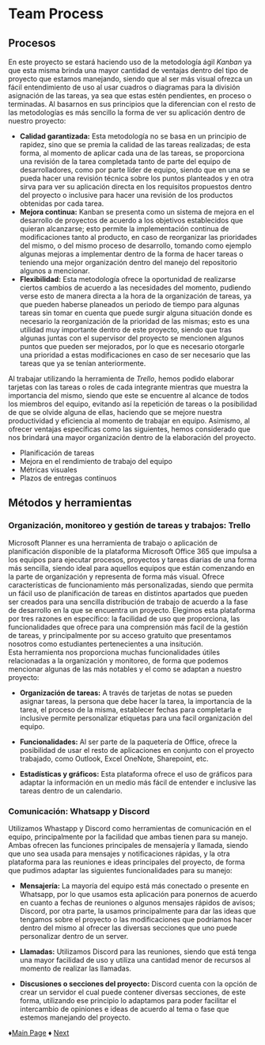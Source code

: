 # **Team Process**

## Procesos
En este proyecto se estará haciendo uso de la metodología ágil *Kanban* ya que esta misma brinda una mayor cantidad de ventajas dentro del tipo de proyecto que estamos manejando, siendo que al ser más visual ofrezca un fácil entendimiento de uso al usar cuadros o diagramas para la división asignación de las tareas, ya sea que estas estén pendientes, en proceso o terminadas. Al basarnos en sus principios que la diferencian con el resto de las metodologías es más sencillo la forma de ver su aplicación dentro de nuestro proyecto:
- **Calidad garantizada:** Esta metodología no se basa en un principio de rapidez, sino que se premia la calidad de las tareas realizadas; de esta forma, al momento de aplicar cada una de las tareas, se proporciona una revisión de la tarea completada tanto de parte del equipo de desarrolladores, como por parte líder de equipo, siendo que en una se pueda hacer una revisión técnica sobre los puntos planteados y en otra sirva para ver su aplicación directa en los requisitos propuestos dentro del proyecto o inclusive para hacer una revisión de los productos obtenidas por cada tarea.
- **Mejora continua:** Kanban se presenta como un sistema de mejora en el desarrollo de proyectos de acuerdo a los objetivos establecidos que quieran alcanzarse; esto permite la implementación continua de modificaciones tanto al producto, en caso de reorganizar las prioridades del mismo, o del mismo proceso de desarrollo, tomando como ejemplo algunas mejoras a implementar dentro de la forma de hacer tareas o teniendo una mejor organización dentro del manejo del repositorio algunos a mencionar.
- **Flexibilidad:** Esta metodología ofrece la oportunidad de realizarse ciertos cambios de acuerdo a las necesidades del momento, pudiendo verse esto de manera directa a la hora de la organización de tareas, ya que pueden haberse planeados un periodo de tiempo para algunas tareas sin tomar en cuenta que puede surgir alguna situación donde es necesario la reorganización de la prioridad de las mismas; esto es una utilidad muy importante dentro de este proyecto, siendo que tras algunas juntas con el supervisor del proyecto se mencionen algunos puntos que pueden ser mejorados, por lo que es necesario otorgarle una prioridad a estas modificaciones en caso de ser necesario que las tareas que ya se tenían anteriormente.

Al trabajar utilizando la herramienta de *Trello*, hemos podido elaborar tarjetas con las tareas o roles de cada integrante mientras que muestra la importancia del mismo, siendo que este se encuentre al alcance de todos los miembros del equipo, evitando así la repetición de tareas o la posibilidad de que se olvide alguna de ellas, haciendo que se mejore nuestra productividad y eficiencia al momento de trabajar en equipo.
Asimismo, al ofrecer ventajas específicas como las siguientes, hemos considerado que nos brindará una mayor organización dentro de la elaboración del proyecto.
* Planificación de tareas
* Mejora en el rendimiento de trabajo del equipo
* Métricas visuales
* Plazos de entregas continuos


## Métodos y herramientas
### Organización, monitoreo y gestión de tareas y trabajos: Trello
Microsoft Planner es una herramienta de trabajo o aplicación de planificación disponible de la plataforma Microsoft Office 365 que impulsa a los equipos para ejecutar procesos, proyectos y tareas diarias de una forma más sencilla, siendo ideal para aquellos equipos que están comenzando en la parte de organización y representa de forma más visual. Ofrece características de funcionamiento más personalizadas, siendo que permita un fácil uso de planificación de tareas en distintos apartados que pueden ser creados para una sencilla distribución de trabajo de acuerdo a la fase de desarrollo en la que se encuentra un proyecto.
Elegimos esta plataforma por tres razones en específico: la facilidad de uso que proporciona, las funcionalidades que ofrece para una comprensión más facil de la gestión de tareas, y principalmente por su acceso gratuito que presentamos nosotros como estudiantes pertenecientes a una insitución.  
Esta herramienta nos proporciona muchas funcionalidades útiles relacionadas a la organización y monitoreo, de forma que podemos mencionar algunas de las más notables y el como se adaptan a nuestro proyecto:

* **Organización de tareas:** A través de tarjetas de notas se pueden asignar tareas, la persona que debe hacer la tarea, la importancia de la tarea, el proceso de la misma, establecer fechas para completarla e inclusive permite personalizar etiquetas para una facil organización del equipo.

* **Funcionalidades:** Al ser parte de la paquetería de Office, ofrece la posibilidad de usar el resto de aplicaciones en conjunto con el proyecto trabajado, como Outlook, Excel OneNote, Sharepoint, etc.

* **Estadísticas y gráficos:** Esta plataforma ofrece el uso de gráficos para adaptar la información en un medio más fácil de entender e inclusive las tareas dentro de un calendario.

### Comunicación: Whatsapp y Discord
Utilizamos Whastapp y Discord como herramientas de comunicación en el equipo, principalmente por la facilidad que ambas tienen para su manejo. Ambas ofrecen las funciones principales de mensajería y llamada, siendo que uno sea usada para mensajes y notificaciones rápidas, y la otra plataforma para las reuniones e ideas principales del proyecto, de forma que pudimos adaptar las siguientes funcionalidades para su manejo:
* **Mensajería:** La mayoría del equipo está más conectado o presente en Whatsapp, por lo que usamos esta aplicación para ponernos de acuerdo en cuanto a fechas de reuniones o algunos mensajes rápidos de avisos; Discord, por otra parte, la usamos principalmente para dar las ideas que tengamos sobre el proyecto o las modificaciones que podríamos hacer dentro del mismo al ofrecer las diversas secciones que uno puede personalizar dentro de un server.

* **Llamadas:** Utilizamos Discord para las reuniones, siendo que está tenga una mayor facilidad de uso y utiliza una cantidad menor de recursos al momento de realizar las llamadas.

* **Discusiones o secciones del proyecto:** Discord cuenta con la opción de crear un servidor el cual puede contener diversas secciones, de este forma, utilizando ese principio lo adaptamos para poder facilitar el intercambio de opiniones e ideas de acuerdo al tema o fase que estemos manejando del proyecto.

 ♦[Main Page](https://github.com/Edwin-Lines/Project-Cosmos "Main Page") 
 ♦ [Next](https://github.com/Edwin-Lines/Project-Cosmos/blob/main/Documentation/Schedule%2C%20Team%20Roles%20%26%20Team%20Process/Team%20Roles.md "Team Rples")
